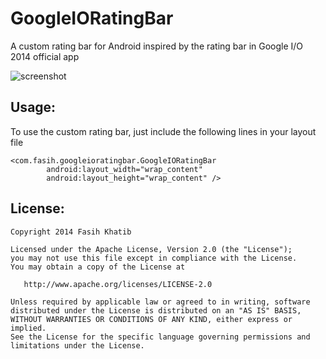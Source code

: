 GoogleIORatingBar
=================

A custom rating bar for Android inspired by the rating bar in Google I/O 2014 official app

![screenshot](http://i.imgur.com/t5JXbaP.png?1)

## Usage:
To use the custom rating bar, just include the following lines in your layout file

```
<com.fasih.googleioratingbar.GoogleIORatingBar 
	    android:layout_width="wrap_content"
	    android:layout_height="wrap_content" />
```

## License:
```
Copyright 2014 Fasih Khatib

Licensed under the Apache License, Version 2.0 (the "License");
you may not use this file except in compliance with the License.
You may obtain a copy of the License at

   http://www.apache.org/licenses/LICENSE-2.0

Unless required by applicable law or agreed to in writing, software
distributed under the License is distributed on an "AS IS" BASIS,
WITHOUT WARRANTIES OR CONDITIONS OF ANY KIND, either express or implied.
See the License for the specific language governing permissions and
limitations under the License.
```
